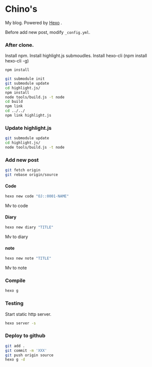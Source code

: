 # Chino's
My blog.
Powered by [Hexo](https://hexo.io/) .

Before add new post, modify `_config.yml`.


### After clone.

Install npm.
Install highlight.js submoudles.
Install hexo-cli (npm install hexo-cli -g)

``` bash
npm install

git submodule init
git submodule update
cd highlight.js/
npm install
node tools/build.js -t node
cd build
npm link
cd ../../
npm link highlight.js
```

### Update highlight.js

``` bash
git submodule update
cd highlight.js/
node tools/build.js -t node
```


### Add new post
``` bash
git fetch origin
git rebase origin/source
```

#### Code
``` bash
hexo new code "OJ::0001-NAME"
```
Mv to code

#### Diary
``` bash
hexo new diary "TITLE"
```
Mv to diary

#### note
``` bash
hexo new note "TITLE"
```
Mv to note


### Compile
``` bash
hexo g
```


### Testing
Start static http server.
``` bash
hexo server -s
```


### Deploy to github
``` bash
git add .
git commit -m 'XXX'
git push origin source
hexo g -d
```
